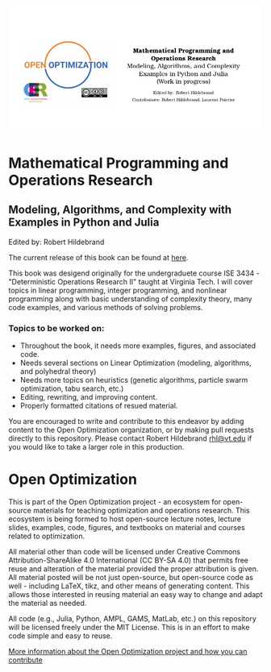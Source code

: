 
![](content/intro-mathprog-or/open-optimization/titlecard.png)

# Mathematical Programming and Operations Research
## Modeling, Algorithms, and Complexity with Examples in Python and Julia
Edited by: Robert Hildebrand

The current release of this book can be found at [here](https://github.com/open-optimization/open-optimization-or-book/blob/master/MathematicalProgrammingandOperationsResearch.pdf).

This book was desigend originally for the undergraduete course ISE 3434 - "Deterministic Operations Research II" taught at Virginia Tech.  I will cover topics in linear programming, integer programming, and nonlinear programming along with basic understanding of complexity theory, many code examples, and various methods of solving problems.

### Topics to be worked on: 
- Throughout the book, it needs more examples, figures, and associated code.   
- Needs several sections on Linear Optimization (modeling, algorithms, and polyhedral theory)
- Needs more topics on heuristics (genetic algorithms, particle swarm optimization, tabu search, etc.)
- Editing, rewriting, and improving content.
- Properly formatted citations of resued material.

You are encouraged to write and contribute to this endeavor by adding content to the Open Optimization organization, or by making pull requests directly to this repository.  Please contact Robert Hildebrand [rhl@vt.edu](rhil@vt.edu) if you would like to take a larger role in this production.

# Open Optimization
This is part of the Open Optimization project - an ecosystem for open-source materials for teaching optimization and operations research.  This ecosystem is being formed to host open-source lecture notes, lecture slides, examples, code, figures, and textbooks on material and courses related to optimization.

All material other than code will be licensed under Creative Commons Attribution-ShareAlike 4.0 International (CC BY-SA 4.0) that permits free reuse and alteration of the material provided the proper attribution is given.  All material posted will be not just open-source, but open-source code as well - including LaTeX, tikz, and other means of generating content.  This allows those interested in reusing material an easy way to change and adapt the material as needed.

All code (e.g., Julia, Python, AMPL, GAMS, MatLab, etc.) on this repository will be licensed freely under the MIT License.  This is in an effort to make code simple and easy to reuse.

[More information about the Open Optimization project and how you can contribute](https://github.com/open-optimization/open-optimization-common/blob/master/README.md)
